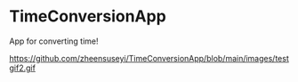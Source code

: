 # TimeConversionApp
App for converting time!



https://github.com/zheensuseyi/TimeConversionApp/blob/main/images/testgif2.gif
